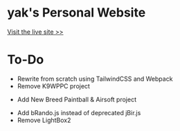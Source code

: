 # yak's Personal Website

[Visit the live site &gt;&gt;](https://www.isaacyakl.com)

# To-Do

-  Rewrite from scratch using TailwindCSS and Webpack
-  Remove K9WPPC project

*  Add New Breed Paintball & Airsoft project

-  Add bRando.js instead of deprecated jBir.js
-  Remove LightBox2
